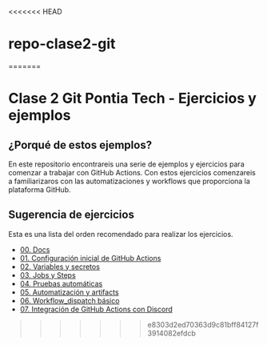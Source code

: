 <<<<<<< HEAD
# repo-clase2-git
=======
# Clase 2 Git Pontia Tech - Ejercicios y ejemplos

## ¿Porqué de estos ejemplos?

En este repositorio encontrareis una serie de ejemplos y ejercicios para comenzar a trabajar con GitHub Actions.
Con estos ejercicios comenzareis a familiarizaros con las automatizaciones y workflows que proporciona la plataforma GitHub.


## Sugerencia de ejercicios

Esta es una lista del orden recomendado para realizar los ejercicios.
- [00. Docs](./docs/actions-cheat-sheet.pdf)
- [01. Configuración inicial de GitHub Actions](./ejercicios/01.Setup/README.md)
- [02. Variables y secretos](./ejercicios/02.Secrets/README.md)
- [03. Jobs y Steps](./ejercicios/03.Jobs&Steps/README.md)
- [04. Pruebas automáticas](./ejercicios/04.Test/README.md)
- [05. Automatización y artifacts](./ejercicios/05.Automatizacion/README.md)
- [06. Workflow_dispatch básico](./ejercicios/06.Dispatch/README.md)
- [07. Integración de GitHub Actions con Discord](./ejercicios/08.Discord_webhook/README.md)
>>>>>>> e8303d2ed70363d9c81bff84127f3914082efdcb

